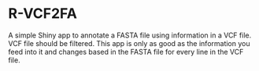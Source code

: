 # R-VCF2FA
A simple Shiny app to annotate a FASTA file using information in a VCF file.  VCF file should be filtered.  This app is only as good as the information you feed into it and changes based in the FASTA file for every line in the VCF file.
